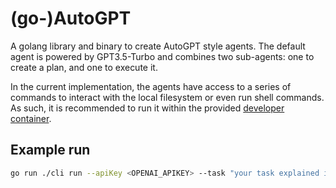 # (go-)AutoGPT

A golang library and binary to create AutoGPT style agents. The default agent is powered by GPT3.5-Turbo and combines two sub-agents: one to create a plan, and one to execute it.

In the current implementation, the agents have access to a series of commands to interact with the local filesystem or even run shell commands. As such, it is recommended to run it within the provided [developer container](https://code.visualstudio.com/docs/devcontainers/containers).

## Example run
```bash
go run ./cli run --apiKey <OPENAI_APIKEY> --task "your task explained in natural language"